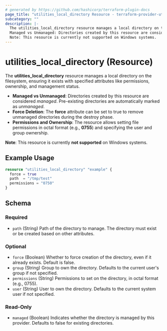 ```yaml
---
# generated by https://github.com/hashicorp/terraform-plugin-docs
page_title: "utilities_local_directory Resource - terraform-provider-utilities"
subcategory: ""
description: |-
  The utilities_local_directory resource manages a local directory on the filesystem, ensuring it exists with specified attributes like permissions, ownership, and management status.
  Managed vs Unmanaged: Directories created by this resource are considered managed. Pre-existing directories are automatically marked as unmanaged.Force Deletion: The force attribute can be set to true to remove unmanaged directories during the destroy phase.Permissions and Ownership: The resource allows setting file permissions in octal format (e.g., 0755) and specifying the user and group ownership.
  Note: This resource is currently not supported on Windows systems.
---
```


# utilities_local_directory (Resource)

The **utilities_local_directory** resource manages a local directory on the filesystem, ensuring it exists with specified attributes like permissions, ownership, and management status.

- **Managed vs Unmanaged**: Directories created by this resource are considered _managed_. Pre-existing directories are automatically marked as _unmanaged_.
- **Force Deletion**: The **force** attribute can be set to true to remove unmanaged directories during the destroy phase.
- **Permissions and Ownership**: The resource allows setting file permissions in octal format (e.g., **0755**) and specifying the user and group ownership.

**Note**: This resource is currently **not supported** on Windows systems.

## Example Usage

```terraform
resource "utilities_local_directory" "example" {
  force = true
  path  = "/tmp/test"
  permissions = "0750"
}
```

<!-- schema generated by tfplugindocs -->
## Schema

### Required

- `path` (String) Path of the directory to manage. The directory must exist or be created based on other attributes.

### Optional

- `force` (Boolean) Whether to force creation of the directory, even if it already exists. Default is false.
- `group` (String) Group to own the directory. Defaults to the current user's group if not specified.
- `permissions` (String) Permissions to set on the directory, in octal format (e.g., 0755).
- `user` (String) User to own the directory. Defaults to the current system user if not specified.

### Read-Only

- `managed` (Boolean) Indicates whether the directory is managed by this provider. Defaults to false for existing directories.

